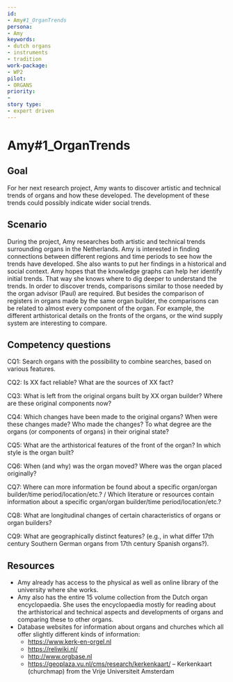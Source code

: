 ```yaml
---
id: 
- Amy#1_OrganTrends
persona: 
- Amy
keywords: 
- dutch organs
- instruments
- tradition
work-package:
- WP2
pilot:
- ORGANS
priority:
-
story type: 
- expert driven
---
```

# Amy#1_OrganTrends

## Goal 

For her next research project, Amy wants to discover artistic and technical trends of organs and how these developed. The development of these trends could possibly indicate wider social trends.

## Scenario  

During the project, Amy researches both artistic and technical trends surrounding organs in the Netherlands. Amy is interested in finding connections between different regions and time periods to see how the trends have developed. She also wants to put her findings in a historical and social context. Amy hopes that the knowledge graphs can help her identify initial trends. That way she knows where to dig deeper to understand the trends. In order to discover trends, comparisons similar to those needed by the organ advisor (Paul) are required. But besides the comparison of registers in organs made by the same organ builder, the comparisons can be related to almost every component of the organ. For example, the different arthistorical details on the fronts of the organs, or the wind supply system are interesting to compare.

## Competency questions 

CQ1: Search organs with the possibility to combine searches, based on various features.

CQ2: Is XX fact reliable? What are the sources of XX fact?

CQ3: What is left from the original organs built by XX organ builder? Where are these original components now?

CQ4: Which changes have been made to the original organs? When were these changes made? Who made the changes? To what degree are the organs (or components of organs) in their original state?

CQ5: What are the arthistorical features of the front of the organ? In which style is the organ built?

CQ6: When (and why) was the organ moved? Where was the organ placed originally?

CQ7: Where can more information be found about a specific organ/organ builder/time period/location/etc.? / Which literature or resources contain information about a specific organ/organ builder/time period/location/etc.?

CQ8: What are longitudinal changes of certain characteristics of organs or organ builders?

CQ9: What are geographically distinct features? (e.g., in what differ 17th century Southern German organs from 17th century Spanish organs?).

## Resources

- Amy already has access to the physical as well as online library of the university where she works.
- Amy also has the entire 15 volume collection from the Dutch organ encyclopaedia. She uses the encyclopaedia mostly for reading about the arthistorical and technical aspects and developments of organs and comparing these to other organs.
- Database websites for information about organs and churches which all offer slightly different kinds of information:
  - https://www.kerk-en-orgel.nl 
  - https://reliwiki.nl/ 
  - http://www.orgbase.nl 
  - https://geoplaza.vu.nl/cms/research/kerkenkaart/ – Kerkenkaart (churchmap) from the Vrije Universiteit Amsterdam
